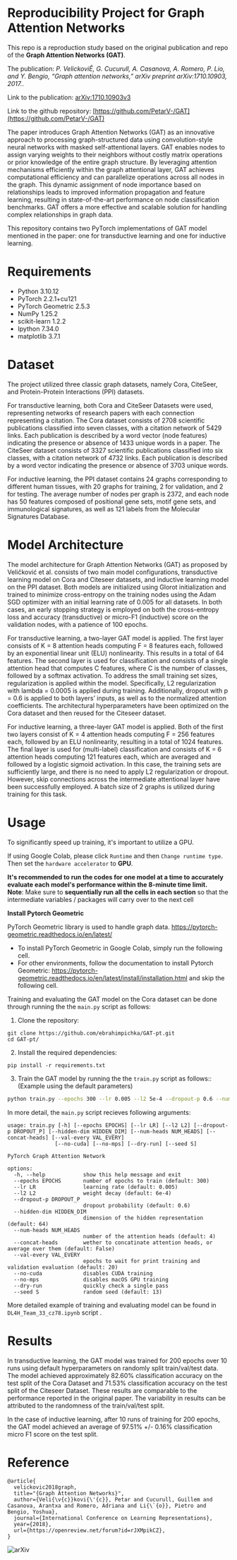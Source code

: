 # Reproducibility Project for Graph Attention Networks

This repo is a reproduction study based on the original publication and repo of the **Graph Attention Networks (GAT)**.  

The publication: *P. VelickoviÊ, G. Cucurull, A. Casanova, A. Romero, P. Lio, and Y. Bengio, “Graph attention networks,” arXiv preprint arXiv:1710.10903, 2017.*.  

Link to the publication: [arXiv:1710.10903v3](https://doi.org/10.48550/arXiv.1710.10903)

Link to the github repository: [https://github.com/PetarV-/GAT](https://github.com/PetarV-/GAT)

The paper introduces Graph Attention Networks (GAT) as an innovative approach to processing graph-structured data using convolution-style neural networks with masked self-attentional layers. GAT enables nodes to assign varying weights to their neighbors without costly matrix operations or prior knowledge of the entire graph structure. By leveraging attention mechanisms efficiently within the graph attentional layer, GAT achieves computational efficiency and can parallelize operations across all nodes in the graph. This dynamic assignment of node importance based on relationships leads to improved information propagation and feature learning, resulting in state-of-the-art performance on node classification benchmarks. GAT offers a more effective and scalable solution for handling complex relationships in graph data.

This repository contains two PyTorch implementations of GAT model mentioned in the paper: one for transductive learning and one for inductive learning.


# Requirements
- Python 3.10.12
- PyTorch  2.2.1+cu121
- PyTorch Geometric  2.5.3
- NumPy  1.25.2
- scikit-learn  1.2.2
- Ipython  7.34.0
- matplotlib  3.7.1

# Dataset

The project utilized three classic graph datasets, namely Cora, CiteSeer, and Protein-Protein Interactions (PPI) datasets.

For transductive learning, both Cora and CiteSeer Datasets were used, representing networks of research papers with each connection representing a citation. The Cora dataset consists of 2708 scientific publications classified into seven classes, with a citation network of 5429 links. Each publication is described by a word vector (node features) indicating the presence or absence of 1433 unique words in a paper. The CiteSeer dataset consists of 3327 scientific publications classified into six classes, with a citation network of 4732 links. Each publication is described by a word vector indicating the presence or absence of 3703 unique words.

For inductive learning, the PPI dataset contains 24 graphs corresponding to different human tissues, with 20 graphs for training, 2 for validation, and 2 for testing. The average number of nodes per graph is 2372, and each node has 50 features composed of positional gene sets, motif gene sets, and immunological signatures, as well as 121 labels from the Molecular Signatures Database.

# Model Architecture

The model architecture for Graph Attention Networks (GAT) as proposed by Veličković et al. consists of two main model configurations, transductive learning model on Cora and Citeseer datasets, and inductive learning model on the PPI dataset. Both models are initialized using Glorot initialization and trained to minimize cross-entropy on the training nodes using the Adam SGD optimizer with an initial learning rate of 0.005 for all datasets. In both cases, an early stopping strategy is employed on both the cross-entropy loss and accuracy (transductive) or micro-F1 (inductive) score on the validation nodes, with a patience of 100 epochs.

For transductive learning, a two-layer GAT model is applied. The first layer consists of K = 8 attention heads computing F = 8 features each, followed by an exponential linear unit (ELU) nonlinearity. This results in a total of 64 features. The second layer is used for classification and consists of a single attention head that computes C features, where C is the number of classes, followed by a softmax activation. To address the small training set sizes, regularization is applied within the model. Specifically, L2 regularization with lambda = 0.0005 is applied during training. Additionally, dropout with p = 0.6 is applied to both layers’ inputs, as well as to the normalized attention coefficients.
The architectural hyperparameters have been optimized on the Cora dataset and then reused for the Citeseer dataset.

For inductive learning, a three-layer GAT model is applied. Both of the first two layers consist of K = 4 attention heads computing F = 256 features each, followed by an ELU nonlinearity, resulting in a total of 1024 features. The final layer is used for (multi-label) classification and consists of K = 6 attention heads computing 121 features each, which are averaged and followed by a logistic sigmoid activation. In this case, the training sets are sufficiently large, and there is no need to apply L2 regularization or dropout. However, skip connections across the intermediate attentional layer have been successfully employed. A batch size of 2 graphs is utilized during training for this task.


# Usage

To significantly speed up training, it's important to utilize a GPU. 

If using Google Colab, please click `Runtime` and then `Change runtime type`. Then set the `hardware accelerator` to **GPU**.

**It's recommended to run the codes for one model at a time to accurately evaluate each model's performance within the 8-minute time limit.**\
**Note**: Make sure to **sequentially run all the cells in each section** so that the intermediate variables / packages will carry over to the next cell

**Install Pytorch Geometric**

PyTorch Geometric library is used to handle graph data.
https://pytorch-geometric.readthedocs.io/en/latest/

- To install PyTorch Geometric in Google Colab, simply run the following cell.
- For other environments, follow the documentation to install Pytorch Geometric: https://pytorch-geometric.readthedocs.io/en/latest/install/installation.html and skip the following cell.


Training and evaluating the GAT model on the Cora dataset can be done through running the the `main.py` script as follows:


1. Clone the repository:

```
git clone https://github.com/ebrahimpichka/GAT-pt.git
cd GAT-pt/
```

2. Install the required dependencies:

```
pip install -r requirements.txt
```

3. Train the GAT model by running the the `train.py` script as follows:: (Example using the default parameters)

```bash
python train.py --epochs 300 --lr 0.005 --l2 5e-4 --dropout-p 0.6 --num-heads 8 --hidden-dim 64 --val-every 20
```

In more detail, the `main.py` script recieves following arguments:
```
usage: train.py [-h] [--epochs EPOCHS] [--lr LR] [--l2 L2] [--dropout-p DROPOUT_P] [--hidden-dim HIDDEN_DIM] [--num-heads NUM_HEADS] [--concat-heads] [--val-every VAL_EVERY]
               [--no-cuda] [--no-mps] [--dry-run] [--seed S]

PyTorch Graph Attention Network

options:
  -h, --help            show this help message and exit
  --epochs EPOCHS       number of epochs to train (default: 300)
  --lr LR               learning rate (default: 0.005)
  --l2 L2               weight decay (default: 6e-4)
  --dropout-p DROPOUT_P
                        dropout probability (default: 0.6)
  --hidden-dim HIDDEN_DIM
                        dimension of the hidden representation (default: 64)
  --num-heads NUM_HEADS
                        number of the attention heads (default: 4)
  --concat-heads        wether to concatinate attention heads, or average over them (default: False)
  --val-every VAL_EVERY
                        epochs to wait for print training and validation evaluation (default: 20)
  --no-cuda             disables CUDA training
  --no-mps              disables macOS GPU training
  --dry-run             quickly check a single pass
  --seed S              random seed (default: 13)
```

More detailed example of training and evaluating model can be found in `DL4H_Team_33_cz78.ipynb` script .


# Results
In transductive learning, the GAT model was trained for 200 epochs over 10 runs using default hyperparameters on randomly split train/val/test data. The model achieved approximately 82.60% classification accuracy on the test split of the Cora Dataset and 71.53% classification accuracy on the test split of the Citeseer Dataset. These results are comparable to the performance reported in the original paper. The variability in results can be attributed to the randomness of the train/val/test split.

In the case of inductive learning, after 10 runs of training for 200 epochs, the GAT model achieved an average of 97.51% +/- 0.16% classification micro F1 score on the test split.

# Reference

``` 
@article{
  velickovic2018graph,
  title="{Graph Attention Networks}",
  author={Veli{\v{c}}kovi{\'{c}}, Petar and Cucurull, Guillem and Casanova, Arantxa and Romero, Adriana and Li{\`{o}}, Pietro and Bengio, Yoshua},
  journal={International Conference on Learning Representations},
  year={2018},
  url={https://openreview.net/forum?id=rJXMpikCZ},
}
```


![arXiv](./image.png)
